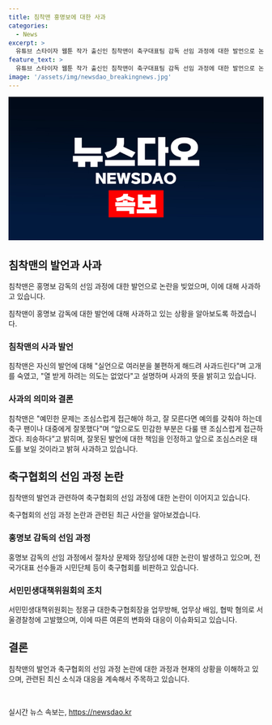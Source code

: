 ```yaml
---
title: 침착맨 홍명보에 대한 사과
categories:
  - News
excerpt: >
  유튜브 스타이자 웹툰 작가 출신인 침착맨이 축구대표팀 감독 선임 과정에 대한 발언으로 논란을 빚었다. 그는 홍 감독에 대해 싫다는 발언을 한 뒤 팬들로부터 비난을 받았으며, 이에 사과하고 자신의 발언을 설명했다. 또한, 민감한 문제에 대해 조심스럽게 다뤄야 한다는 반성과 앞으로 조심스럽게 접근하겠다는 뜻을 밝혔다. 홍 감독 선임 과정에 대한 논란은 축구계 안팎에서 여러 인물들의 비판을 끌어냈으며, 정몽규 대한축구협회장을 고발하는 움직임도 나타났다.
feature_text: >
  유튜브 스타이자 웹툰 작가 출신인 침착맨이 축구대표팀 감독 선임 과정에 대한 발언으로 논란을 빚었다. 그는 홍 감독에 대해 싫다는 발언을 한 뒤 팬들로부터 비난을 받았으며, 이에 사과하고 자신의 발언을 설명했다. 또한, 민감한 문제에 대해 조심스럽게 다뤄야 한다는 반성과 앞으로 조심스럽게 접근하겠다는 뜻을 밝혔다. 홍 감독 선임 과정에 대한 논란은 축구계 안팎에서 여러 인물들의 비판을 끌어냈으며, 정몽규 대한축구협회장을 고발하는 움직임도 나타났다.
image: '/assets/img/newsdao_breakingnews.jpg'
---
```


<p><img src="/assets/img/newsdao_breakingnews.jpg" alt="cryptoinkorea 속보" /></p>

<h2 data-ke-size="size26">침착맨의 발언과 사과</h2>

<p>침착맨은 홍명보 감독의 선임 과정에 대한 발언으로 논란을 빚었으며, 이에 대해 사과하고 있습니다.</p>

<p data-ke-size="size16">침착맨이 홍명보 감독에 대한 발언에 대해 사과하고 있는 상황을 알아보도록 하겠습니다.</p>

<h3>침착맨의 사과 발언</h3>

<p>침착맨은 자신의 발언에 대해 "실언으로 여러분을 불편하게 해드려 사과드린다"며 고개를 숙였고, "열 받게 하려는 의도는 없었다"고 설명하며 사과의 뜻을 밝히고 있습니다.</p>

<h3>사과의 의미와 결론</h3>

<p>침착맨은 "예민한 문제는 조심스럽게 접근해야 하고, 잘 모른다면 예의를 갖춰야 하는데 축구 팬이나 대중에게 잘못했다"며 “앞으로도 민감한 부분은 다룰 땐 조심스럽게 접근하겠다. 죄송하다”고 밝히며, 잘못된 발언에 대한 책임을 인정하고 앞으로 조심스러운 태도를 보일 것이라고 밝혀 사과하고 있습니다.</p>

<h2 data-ke-size="size26">축구협회의 선임 과정 논란</h2>

<p>침착맨의 발언과 관련하여 축구협회의 선임 과정에 대한 논란이 이어지고 있습니다.</p>

<p data-ke-size="size16">축구협회의 선임 과정 논란과 관련된 최근 사안을 알아보겠습니다.</p>

<h3>홍명보 감독의 선임 과정</h3>

<p>홍명보 감독의 선임 과정에서 절차상 문제와 정당성에 대한 논란이 발생하고 있으며, 전 국가대표 선수들과 시민단체 등이 축구협회를 비판하고 있습니다.</p>

<h3>서민민생대책위원회의 조치</h3>

<p>서민민생대책위원회는 정몽규 대한축구협회장을 업무방해, 업무상 배임, 협박 혐의로 서울경찰청에 고발했으며, 이에 따른 여론의 변화와 대응이 이슈화되고 있습니다.</p>

<h2 data-ke-size="size26">결론</h2>

<p>침착맨의 발언과 축구협회의 선임 과정 논란에 대한 과정과 현재의 상황을 이해하고 있으며, 관련된 최신 소식과 대응을 계속해서 주목하고 있습니다.</p>

<p data-ke-size="size16">&nbsp;</p>
실시간 뉴스 속보는, <a href="https://newsdao.kr" rel="dofollow">https://newsdao.kr</a>



